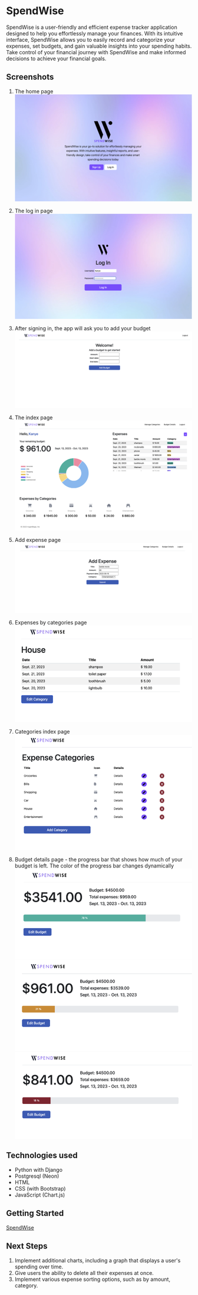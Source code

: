 # SpendWise

SpendWise is a user-friendly and efficient expense tracker application designed to help you effortlessly manage your finances. With its intuitive interface, SpendWise allows you to easily record and categorize your expenses, set budgets, and gain valuable insights into your spending habits. Take control of your financial journey with SpendWise and make informed decisions to achieve your financial goals.

## Screenshots

1. The home page
![alt text](https://github.com/gorgeousPotato/screenshots_spendwise/blob/main/2.png "The home page")

2. The log in page
![alt text](https://github.com/gorgeousPotato/screenshots_spendwise/blob/main/3.png "The log in page")

3. After signing in, the app will ask you to add your budget
![alt text](https://github.com/gorgeousPotato/screenshots_spendwise/blob/main/2a.png "Add budget page")

4. The index page
![alt text](https://github.com/gorgeousPotato/screenshots_spendwise/blob/main/1.png "The index page")

5. Add expense page
![alt text](https://github.com/gorgeousPotato/screenshots_spendwise/blob/main/2b.png "Add expense page")

6. Expenses by categories page
![alt text](https://github.com/gorgeousPotato/screenshots_spendwise/blob/main/5.png "Expenses by categories page")

7. Categories index page
![alt text](https://github.com/gorgeousPotato/screenshots_spendwise/blob/main/6.png "Categories index page")

8. Budget details page - the progress bar that shows how much of your budget is left. The color of the progress bar changes dynamically
![alt text](https://github.com/gorgeousPotato/screenshots_spendwise/blob/main/7.1.png "Budget details page")
![alt text](https://github.com/gorgeousPotato/screenshots_spendwise/blob/main/7.2.png "Budget details page")
![alt text](https://github.com/gorgeousPotato/screenshots_spendwise/blob/main/7.3.png "Budget details page")


## Technologies used

- Python with Django
- Postgresql (Neon)
- HTML
- CSS (with Bootstrap)
- JavaScript (Chart.js)

## Getting Started

[SpendWise](https://spendwise-jln-aca0c142cd27.herokuapp.com/)

## Next Steps

1. Implement additional charts, including a graph that displays a user's spending over time.
2. Give users the ability to delete all their expenses at once.
3. Implement various expense sorting options, such as by amount, category.